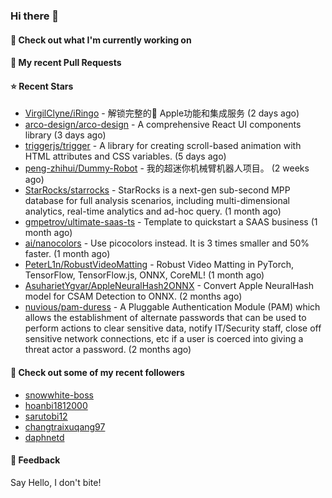 ### Hi there 👋

#### 👷 Check out what I'm currently working on

#### 🔨 My recent Pull Requests


#### ⭐ Recent Stars

- [VirgilClyne/iRingo](https://github.com/VirgilClyne/iRingo) - 解锁完整的 Apple功能和集成服务 (2 days ago)
- [arco-design/arco-design](https://github.com/arco-design/arco-design) - A comprehensive React UI components library (3 days ago)
- [triggerjs/trigger](https://github.com/triggerjs/trigger) - A library for creating scroll-based animation with HTML attributes and CSS variables. (5 days ago)
- [peng-zhihui/Dummy-Robot](https://github.com/peng-zhihui/Dummy-Robot) - 我的超迷你机械臂机器人项目。 (2 weeks ago)
- [StarRocks/starrocks](https://github.com/StarRocks/starrocks) - StarRocks is a next-gen sub-second MPP database for full analysis scenarios, including multi-dimensional analytics, real-time analytics and ad-hoc query. (1 month ago)
- [gmpetrov/ultimate-saas-ts](https://github.com/gmpetrov/ultimate-saas-ts) - Template to quickstart a SAAS business (1 month ago)
- [ai/nanocolors](https://github.com/ai/nanocolors) - Use picocolors instead. It is 3 times smaller and 50% faster. (1 month ago)
- [PeterL1n/RobustVideoMatting](https://github.com/PeterL1n/RobustVideoMatting) - Robust Video Matting in PyTorch, TensorFlow, TensorFlow.js, ONNX, CoreML! (1 month ago)
- [AsuharietYgvar/AppleNeuralHash2ONNX](https://github.com/AsuharietYgvar/AppleNeuralHash2ONNX) - Convert Apple NeuralHash model for CSAM Detection to ONNX. (2 months ago)
- [nuvious/pam-duress](https://github.com/nuvious/pam-duress) - A Pluggable Authentication Module (PAM) which allows the establishment of alternate passwords that can be used to perform actions to clear sensitive data, notify IT/Security staff, close off sensitive network connections, etc if a user is coerced into giving a threat actor a password. (2 months ago)

#### 👯 Check out some of my recent followers

- [snowwhite-boss](https://github.com/snowwhite-boss)
- [hoanbi1812000](https://github.com/hoanbi1812000)
- [sarutobi12](https://github.com/sarutobi12)
- [changtraixuqang97](https://github.com/changtraixuqang97)
- [daphnetd](https://github.com/daphnetd)

#### 💬 Feedback

Say Hello, I don't bite!